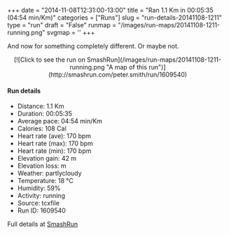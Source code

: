 +++
date = "2014-11-08T12:31:00-13:00"
title = "Ran 1.1 Km in 00:05:35 (04:54 min/Km)"
categories = ["Runs"]
slug = "run-details-20141108-1211"
type = "run"
draft = "False"
runmap = "/images/run-maps/20141108-1211-running.png"
svgmap = '<polyline points="83 63, 83 62, 82 64, 75 65, 72 65, 69 65, 67 66, 63 65, 60 64, 57 63, 54 62, 52 61, 50 59, 47 58, 44 59, 41 58, 37 57, 34 57, 28 56, 25 55, 19 54, 16 53, 13 50, 9 50, 6 49, 3 48, 1 47, 0 46, 0 43, 2 42, 5 41, 10 35, 11 35, 12 35, 13 35, 13 35, 13 36, 14 36, 14 36, 15 36, 14 38, 15 38, 22 36, 25 36, 28 37, 34 38, 37 39, 40 40, 43 40, 45 40, 50 42, 53 44, 62 46, 64 47, 67 49, 73 51, 76 51, 79 52, 82 53, 85 53, 91 52, 94 51, 95 49, 96 47, 100 47">'
+++

And now for something completely different. Or maybe not. 



<!--more-->

<center>
[![Click to see the run on SmashRun](/images/run-maps/20141108-1211-running.png "A map of this run")](http://smashrun.com/peter.smith/run/1609540)
</center>

#### Run details

* Distance: 1.1 Km
* Duration: 00:05:35
* Average pace: 04:54 min/Km
* Calories: 108 Cal
* Heart rate (ave): 170 bpm
* Heart rate (max): 170 bpm
* Heart rate (min): 170 bpm
* Elevation gain: 42 m
* Elevation loss:  m
* Weather: partlycloudy
* Temperature: 18 &deg;C
* Humidity: 59%
* Activity: running
* Source: tcxfile
* Run ID: 1609540

Full details at [SmashRun](http://smashrun.com/peter.smith/run/1609540)